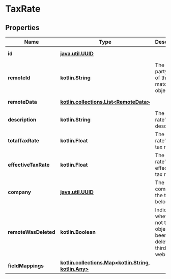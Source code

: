 
# TaxRate

## Properties
Name | Type | Description | Notes
------------ | ------------- | ------------- | -------------
**id** | [**java.util.UUID**](java.util.UUID.md) |  |  [optional] [readonly]
**remoteId** | **kotlin.String** | The third-party API ID of the matching object. |  [optional]
**remoteData** | [**kotlin.collections.List&lt;RemoteData&gt;**](RemoteData.md) |  |  [optional] [readonly]
**description** | **kotlin.String** | The tax rate&#39;s description. |  [optional]
**totalTaxRate** | **kotlin.Float** | The tax rate&#39;s total tax rate. |  [optional]
**effectiveTaxRate** | **kotlin.Float** | The tax rate&#39;s effective tax rate. |  [optional]
**company** | [**java.util.UUID**](java.util.UUID.md) | The company the tax rate belongs to. |  [optional]
**remoteWasDeleted** | **kotlin.Boolean** | Indicates whether or not this object has been deleted by third party webhooks. |  [optional] [readonly]
**fieldMappings** | [**kotlin.collections.Map&lt;kotlin.String, kotlin.Any&gt;**](kotlin.Any.md) |  |  [optional] [readonly]




